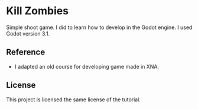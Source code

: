 # Kill Zombies

Simple shoot game. I did to learn how to develop in the Godot engine. I used Godot version 3.1.
 

## Reference

* I adapted an old course for developing game made in XNA.

## License

This project is licensed the same license of the tutorial.
